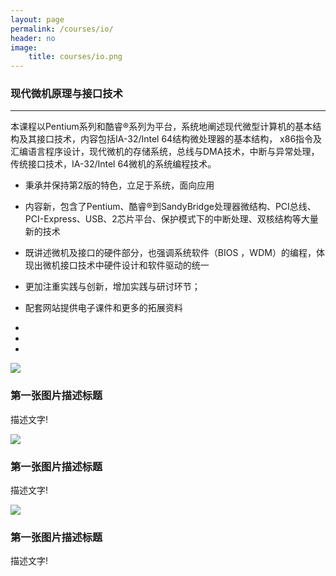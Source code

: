 ```yaml
---
layout: page
permalink: /courses/io/
header: no
image:
    title: courses/io.png
---
```


### 现代微机原理与接口技术

---

 本课程以Pentium系列和酷睿®系列为平台，系统地阐述现代微型计算机的基本结构及其接口技术，内容包括IA-32/Intel 64结构微处理器的基本结构， x86指令及汇编语言程序设计，现代微机的存储系统，总线与DMA技术，中断与异常处理，传统接口技术，IA-32/Intel 64微机的系统编程技术。

* 秉承并保持第2版的特色，立足于系统，面向应用

* 内容新，包含了Pentium、酷睿®到SandyBridge处理器微结构、PCI总线、PCI-Express、USB、2芯片平台、保护模式下的中断处理、双核结构等大量新的技术

* 既讲述微机及接口的硬件部分，也强调系统软件（BIOS ，WDM）的编程，体现出微机接口技术中硬件设计和软件驱动的统一

* 更加注重实践与创新，增加实践与研讨环节；

* 配套网站提供电子课件和更多的拓展资料
<div id="demo" class="carousel slide" data-ride="carousel">
 
  <!-- 指示符 -->
  <ul class="carousel-indicators">
    <li data-target="#demo" data-slide-to="0" class="active"></li>
    <li data-target="#demo" data-slide-to="1"></li>
    <li data-target="#demo" data-slide-to="2"></li>
  </ul>
 
  <!-- 轮播图片 -->
  <div class="carousel-inner">
    <div class="carousel-item active">
      <img src="https://static.runoob.com/images/mix/img_fjords_wide.jpg">
      <div class="carousel-caption">
    <h3>第一张图片描述标题</h3>
    <p>描述文字!</p>
  </div>
    </div>
    <div class="carousel-item">
      <img src="https://static.runoob.com/images/mix/img_nature_wide.jpg">
      <div class="carousel-caption">
    <h3>第一张图片描述标题</h3>
    <p>描述文字!</p>
  </div>
    </div>
    <div class="carousel-item">
      <img src="https://static.runoob.com/images/mix/img_mountains_wide.jpg">
      <div class="carousel-caption">
    <h3>第一张图片描述标题</h3>
    <p>描述文字!</p>
  </div>
    </div>
  </div>
 
  <!-- 左右切换按钮 -->
  <a class="carousel-control-prev" href="#demo" data-slide="prev">
    <span class="carousel-control-prev-icon"></span>
  </a>
  <a class="carousel-control-next" href="#demo" data-slide="next">
    <span class="carousel-control-next-icon"></span>
  </a>
</div>
